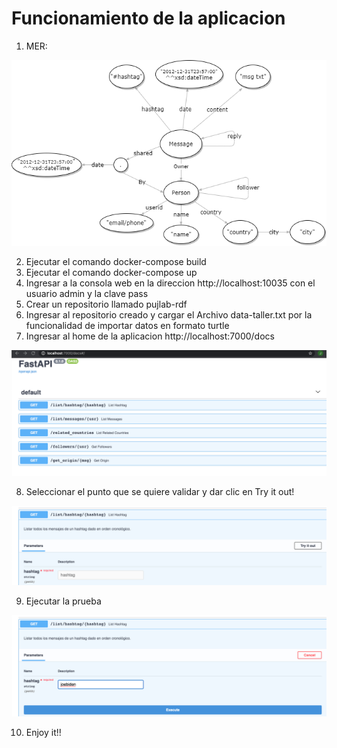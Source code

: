 # Funcionamiento de la aplicacion

1. MER: 

![MER](https://github.com/ppsirg/puj_dbs/blob/master/allegrograph/RDF_PUJ_Taller.png?raw=true)

2. Ejecutar el comando docker-compose build
3. Ejecutar el comando docker-compose up
4. Ingresar a la consola web en la direccion http://localhost:10035 con el usuario admin y la clave pass
5. Crear un repositorio llamado pujlab-rdf
6. Ingresar al repositorio creado y cargar el Archivo data-taller.txt por la funcionalidad de importar datos en formato turtle
7. Ingresar al home de la aplicacion http://localhost:7000/docs

![HOME](https://github.com/ppsirg/puj_dbs/blob/master/allegrograph/step1-home.png?raw=true)

8. Seleccionar el punto que se quiere validar y dar clic en Try it out!

![TEST](https://github.com/ppsirg/puj_dbs/blob/master/allegrograph/step2-tryit.png?raw=true)

9. Ejecutar la prueba

![EXC](https://github.com/ppsirg/puj_dbs/blob/master/allegrograph/step2-exec.png?raw=true)

10. Enjoy it!!